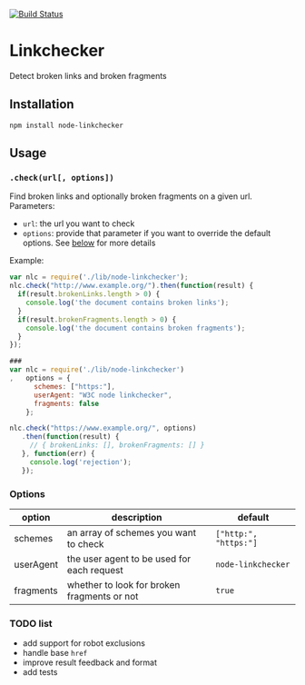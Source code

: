 [![Build Status](https://travis-ci.org/w3c/node-linkchecker.svg?branch=master)](https://travis-ci.org/w3c/node-linkchecker)

# Linkchecker

Detect broken links and broken fragments

## Installation

```
npm install node-linkchecker
```

## Usage

### `.check(url[, options])`

Find broken links and optionally broken fragments on a given url.
Parameters:
* `url`: the url you want to check
* `options`: provide that parameter if you want to override the default options. See [below](#options) for more details

Example:

```js
var nlc = require('./lib/node-linkchecker');
nlc.check("http://www.example.org/").then(function(result) {
  if(result.brokenLinks.length > 0) {
    console.log('the document contains broken links');
  }
  if(result.brokenFragments.length > 0) {
    console.log('the document contains broken fragments');
  }
});

###
var nlc = require('./lib/node-linkchecker')
,   options = {
      schemes: ["https:"],
      userAgent: "W3C node linkchecker",
      fragments: false
    };

nlc.check("https://www.example.org/", options)
   .then(function(result) {
     // { brokenLinks: [], brokenFragments: [] }
   }, function(err) {
     console.log('rejection');
   });
```

### Options

| option        | description                                 | default               |
| ------------- | ------------------------------------------- | --------------------- |
| schemes       | an array of schemes you want to check       | `["http:", "https:"]` |
| userAgent     | the user agent to be used for each request  | `node-linkchecker`    |
| fragments     | whether to look for broken fragments or not | `true`                |

### TODO list

* add support for robot exclusions
* handle base `href`
* improve result feedback and format
* add tests
